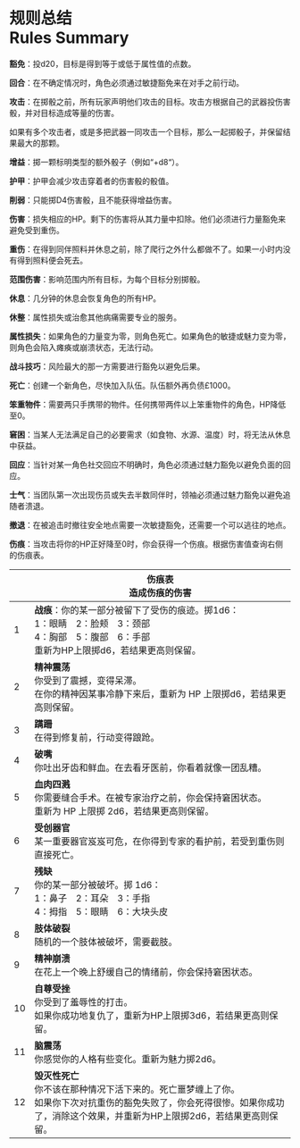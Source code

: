 # 规则总结<br>Rules Summary

**豁免**：投d20，目标是得到等于或低于属性值的点数。

**回合**：在不确定情况时，角色必须通过敏捷豁免来在对手之前行动。

**攻击**：在掷骰之前，所有玩家声明他们攻击的目标。攻击方根据自己的武器投伤害骰，并对目标造成等量的伤害。

如果有多个攻击者，或是多把武器一同攻击一个目标，那么一起掷骰子，并保留结果最大的那颗。

**增益**：掷一颗标明类型的额外骰子（例如“+d8“）。

**护甲**：护甲会减少攻击穿着者的伤害骰的骰值。

**削弱**：只能掷D4伤害骰，且不能获得增益伤害。

**伤害**：损失相应的HP。剩下的伤害将从其力量中扣除。他们必须进行力量豁免来避免受到重伤。

**重伤**：在得到同伴照料并休息之前，除了爬行之外什么都做不了。如果一小时内没有得到照料便会死去。

**范围伤害**：影响范围内所有目标，为每个目标分别掷骰。

**休息**：几分钟的休息会恢复角色的所有HP。

**休整**：属性损失或治愈其他病痛需要专业的服务。

**属性损失**：如果角色的力量变为零，则角色死亡。如果角色的敏捷或魅力变为零，则角色会陷入瘫痪或崩溃状态，无法行动。

**战斗技巧**：风险最大的那一方需要进行豁免以避免后果。

**死亡**：创建一个新角色，尽快加入队伍。队伍额外再负债£1000。

**笨重物件**：需要两只手携带的物件。任何携带两件以上笨重物件的角色，HP降低至0。

**窘困**：当某人无法满足自己的必要需求（如食物、水源、温度）时，将无法从休息中获益。

**回应**：当针对某一角色社交回应不明确时，角色必须通过魅力豁免以避免负面的回应。

**士气**：当团队第一次出现伤员或失去半数同伴时，领袖必须通过魅力豁免以避免追随者溃退。

**撤退**：在被追击时撤往安全地点需要一次敏捷豁免，还需要一个可以逃往的地点。

**伤痕**：当攻击将你的HP正好降至0时，你会获得一个伤痕。根据伤害值查询右侧的伤痕表。



|      | 伤痕表<br />造成伤痕的伤害                                   |
| ---- | ------------------------------------------------------------ |
| 1    | **战痕**：你的某一部分被留下了受伤的痕迹。掷1d6：<br/>1：眼睛　2：脸颊　3：颈部<br/>4：胸部　5：腹部　6：手部<br/>重新为HP上限掷d6，若结果更高则保留。 |
| 2    | **精神震荡**<br/>你受到了震撼，变得呆滞。<br/>在你的精神因某事冷静下来后，重新为 HP 上限掷d6，若结果更高则保留。 |
| 3    | **蹒跚**<br/>在得到修复前，行动变得踉跄。                    |
| 4    | **破嘴**<br/>你吐出牙齿和鲜血。在去看牙医前，你看着就像一团乱糟。 |
| 5    | **血肉四溅**<br/>你需要缝合手术。在被专家治疗之前，你会保持窘困状态。<br/>重新为 HP 上限掷 2d6，若结果更高则保留。 |
| 6    | **受创器官**<br/>某一重要器官岌岌可危，在你得到专家的看护前，若受到重伤则直接死亡。 |
| 7    | **残缺**<br/>你的某一部分被破坏。掷 1d6：<br/>1：鼻子　2：耳朵　3：手指<br/>4：拇指　5：眼睛　6：大块头皮 |
| 8    | **肢体破裂**<br/>随机的一个肢体被破坏，需要截肢。            |
| 9    | **精神崩溃**<br/>在花上一个晚上舒缓自己的情绪前，你会保持窘困状态。 |
| 10   | **自尊受挫**<br/>你受到了羞辱性的打击。<br/>如果你成功地复仇了，重新为HP上限掷3d6，若结果更高则保留。 |
| 11   | **脑震荡**<br/>你感觉你的人格有些变化。重新为魅力掷2d6。     |
| 12   | **毁灭性死亡**<br/>你不该在那种情况下活下来的。死亡噩梦缠上了你。<br/>如果你下次对抗重伤的豁免失败了，你会死得很惨。如果你成功了，消除这个效果，并重新为HP上限掷2d6，若结果更高则保留。 |
